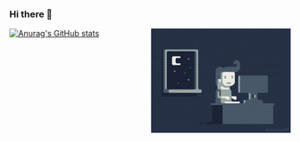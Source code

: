### Hi there 👋
[![Anurag's GitHub stats](https://github-readme-stats.vercel.app/api?username=priority3)](https://github.com/anuraghazra/github-readme-stats)
<img align="right" alt="GIF" width="250px" src="./coding.gif" />
<!--
**priority3/priority3** is a ✨ _special_ ✨ repository because its `README.md` (this file) appears on your GitHub profile.
Here are some ideas to get you started:
- 🔭 I’m currently working on ...
- 🌱 I’m currently learning ...
- 👯 I’m looking to collaborate on ...
- 🤔 I’m looking for help with ...
- 💬 Ask me about ...
- 📫 How to reach me: ...
- 😄 Pronouns: ...
- ⚡ Fun fact: ...
-->
